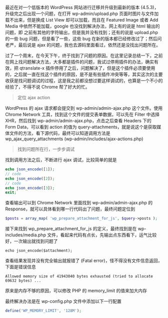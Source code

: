 最近在对一个低版本的 WordPress 网站进行迁移并升级到最新的版本 (4.5.3)，升级完之后出现一个问题，在打开 wp-admin/upload.php 页面时图片与文件加载不出来，但是换成 List View 却可以加载，而且在 Featured Image 或者 Add Media 中依然不能加载，google 也没找到解决办法，网上有的说是 html 输出的问题，即<!DOCTYPE html> 之前有其他的字符输出，但是我并没有找到；还有的说是 upload.php 的一些 bug 问题，但是看了一些，这些 bug 在新的版本都已经修改过了；然后问老严，最后说是 ajax 的问题，我也去源码里面看过，依然还是没找出问题所在。

过了一个周末，在今天下午，终于找到了问题的原因。在这里记录总结一下，之前在网上找问题解决方法，大多都是插件的问题，我试过停用插件的办法，确实有效，把 qtranslate-x 插件停用了之后，问题解决了，但是这个插件必须要使用的，之后就一直在找这个插件的原因，是不是有些插件冲突等等，其实这次的主要收获是找问题调试的过程，这是我之前都没想过要这样调试的，也算是一个不小的经验了，不得不说 Chrome 帮了好大的忙。

> 定位 ajax action

WordPress 的 ajax 请求都会提交到 wp-admin/admin-ajax.php 这个文件。使用 Chrome Network 工具，找到这个文件的提交表单数据，可以先在 Filter 中选择 XHR，然后找到 wp-admin/admin-ajax.php，点击之后查看 Headers 下的 Form Data，可以看到 action 的值为 query-attachments，就是说这个是获取媒体文件的方法，看下源代码，最终可以知道调用方法是 wp_ajax_query_attachments (wp-admin/includes/ajax-actions.php)

> 找到问题所在行，一步步调试

找到调用方法之后，不断进行 ajax 调试，比较简单的就是

```php
echo json_encode([1]);
// code
echo json_encode([2]);
// code
echo json_encode([3]);
exit;
```

查看输出可以到 Chrome Network 里面找到 wp-admin/admin-ajax.php 的 Response，就可以具体看到哪一行代码出了问题，最终问题定位到

```php
$posts = array_map( 'wp_prepare_attachment_for_js', $query->posts );
```

接下来找到 wp_prepare_attachment_for_js 的定义，最终找到是在 wp-includes/media.php 文件，看起来代码有点长，先输出点东西看下，运气比较好，一次输出就找到问题了

```
echo json_encode($attachment);
```

查看结果发现并没有完全输出就报错了 (Fatal error)，怪不得没有文件信息返回，下面是错误信息

```
Allowed memory size of 41943040 bytes exhausted (tried to allocate 69632 bytes) ...
```

原来是内存不够的原因，可以修改 PHP 的 memory_limit 的值来加大内存

最终解决办法是在 wp-config.php 文件中添加以下一行配置

```php
define('WP_MEMORY_LIMIT', '128M');
```
